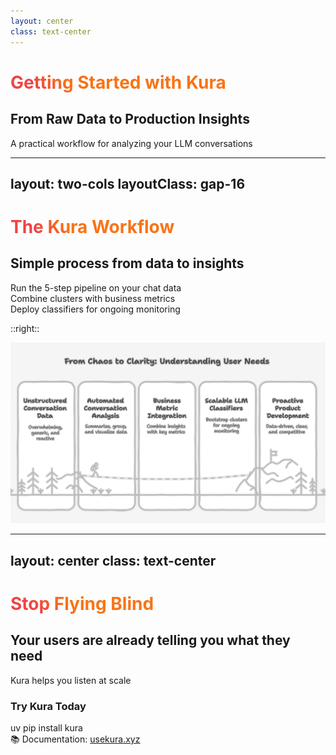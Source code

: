 ```yaml
---
layout: center
class: text-center
---
```


# Getting Started with Kura

<v-click>

## From Raw Data to Production Insights

<div class="text-xl text-gray-600 mt-8">
  A practical workflow for analyzing your LLM conversations
</div>

</v-click>

<style>
h1 {
  background: linear-gradient(45deg, #ef4444 10%, #f97316 20%);
  background-size: 100%;
  -webkit-background-clip: text;
  -moz-background-clip: text;
  -webkit-text-fill-color: transparent;
  -moz-text-fill-color: transparent;
}
</style>

---
layout: two-cols
layoutClass: gap-16
---

# The Kura Workflow

<v-click>

## Simple process from data to insights

<div class="space-y-6 mt-6">
  <div class="flex items-center space-x-4">
    <div class="w-4 h-4 bg-red-400 rounded-full flex-shrink-0"></div>
    <span class="text-lg">Run the 5-step pipeline on your chat data</span>
  </div>
  <div class="flex items-center space-x-4">
    <div class="w-4 h-4 bg-orange-400 rounded-full flex-shrink-0"></div>
    <span class="text-lg">Combine clusters with business metrics</span>
  </div>
  <div class="flex items-center space-x-4">
    <div class="w-4 h-4 bg-yellow-400 rounded-full flex-shrink-0"></div>
    <span class="text-lg">Deploy classifiers for ongoing monitoring</span>
  </div>
</div>

</v-click>

::right::

<v-click>

<div class="flex items-center justify-center h-full">
  <img src="/diagram.png" alt="Kura workflow diagram" class="max-w-full max-h-full object-contain">
</div>

</v-click>

<style>
h1 {
  background: linear-gradient(45deg, #ef4444 10%, #f97316 20%);
  background-size: 100%;
  -webkit-background-clip: text;
  -moz-background-clip: text;
  -webkit-text-fill-color: transparent;
  -moz-text-fill-color: transparent;
}
</style>

---
layout: center
class: text-center
---

# Stop Flying Blind

<v-click>

## Your users are already telling you what they need

<div class="text-xl text-gray-600 mt-8 mb-8">
  Kura helps you listen at scale
</div>

</v-click>

<v-click>

<div class="bg-gray-100 rounded-lg p-8 max-w-2xl mx-auto mt-12">
  <h3 class="text-2xl font-bold mb-6 text-gray-800">Try Kura Today</h3>
  <div class="space-y-4">
    <div class="bg-black text-green-400 p-4 rounded font-mono text-lg">
      uv pip install kura
    </div>
    <div class="text-lg text-gray-600">
      📚 Documentation: <a href="https://usekura.xyz" class="text-blue-600 hover:text-blue-800 font-semibold">usekura.xyz</a>
    </div>
  </div>
</div>

</v-click>

<style>
h1 {
  background: linear-gradient(45deg, #ef4444 10%, #f97316 20%);
  background-size: 100%;
  -webkit-background-clip: text;
  -moz-background-clip: text;
  -webkit-text-fill-color: transparent;
  -moz-text-fill-color: transparent;
}
</style>
